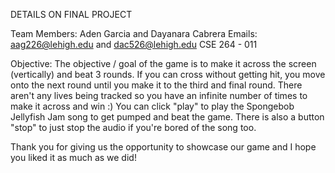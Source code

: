 DETAILS ON FINAL PROJECT

Team Members: Aden Garcia and Dayanara Cabrera
Emails: aag226@lehigh.edu and dac526@lehigh.edu
CSE 264 - 011

Objective: The objective / goal of the game is to make it across the screen (vertically) and beat 3 rounds. 
           If you can cross without getting hit, you move onto the next round until you make it to the third and final round. 
           There aren't any lives being tracked so you have an infinite number of times to make it across and win :)
           You can click "play" to play the Spongebob Jellyfish Jam song to get pumped and beat the game.
           There is also a button "stop" to just stop the audio if you're bored of the song too.

Thank you for giving us the opportunity to showcase our game and I hope you liked it as much as we did!

